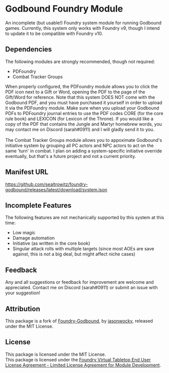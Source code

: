 # Godbound Foundry Module

An incomplete (but usable!) Foundry system module for running Godbound games. Currently, this system only works with Foundry v9, though I intend to update it to be compatible with Foundry v10.

## Dependencies

The following modules are strongly recommended, though not required:
* PDFoundry
* Combat Tracker Groups

When properly configured, the PDFoundry module allows you to click the PDF icon next to a Gift or Word, opening the PDF to the page of the Gift/Word for reference. Note that this system DOES NOT come with the Godbound PDF, and you must have purchased it yourself in order to upload it via the PDFoundry module. Make sure when you upload your Godbound PDFs to PDFoundry journal entries to use the PDF codes CORE (for the core rule book) and LEXICON (for Lexicon of the Throne). If you would like a copy of the PDF that contains the Jungle and Martyr homebrew words, you may contact me on Discord (sarah#0911) and I will gladly send it to you.
\
\
The Combat Tracker Groups module allows you to appoximate Godbound's initiative system by grouping all PC actors and NPC actors to act on the same 'turn' in combat. I plan on adding a system-specific initiative override eventually, but that's a future project and not a current priority.

## Manifest URL

https://github.com/sealtrowitz/foundry-godbound/releases/latest/download/system.json

## Incomplete Features

The following features are not mechanically supported by this system at this time:
* Low magic
* Damage automation
* Initiative (as written in the core book)
* Singular attack rolls with multiple targets (since most AOEs are save against, this is not a big deal, but might affect niche cases)

## Feedback

Any and all suggestions or feedback for improvement are welcome and appreciated. Contact me on Discord (sarah#0911) or submit an issue with your suggestion!

## Attribution

This package is a fork of [Foundry-Godbound](https://github.com/jasonareid/foundry-godbound), by [jasonwocky](https://github.com/jasonareid), released under the MIT License.

## License

This package is licensed under the MIT License.
\
This package is licensed under the [Foundry Virtual Tabletop End User License Agreement - Limited License Agreement for Module Development](https://foundryvtt.com/article/license/).
